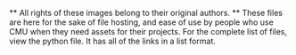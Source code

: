 ** All rights of these images belong to their original authors. **
These files are here for the sake of file hosting, and ease of use by people who use CMU when they need assets for their projects. 
For the complete list of files, view the python file. It has all of the links in a list format.
